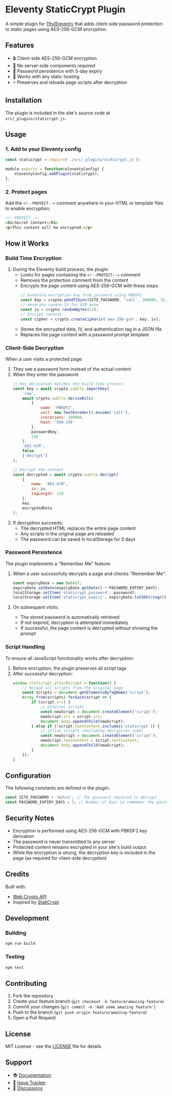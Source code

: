 # Eleventy StaticCrypt Plugin

A simple plugin for [11ty/Eleventy](https://www.11ty.dev/) that adds client-side password protection to static pages using AES-256-GCM encryption.

## Features

- 🔒 Client-side AES-256-GCM encryption
- 💾 No server-side components required
- 🔑 Password persistence with 5-day expiry
- 🚀 Works with any static hosting
- ⚡ Preserves and reloads page scripts after decryption

## Installation

The plugin is included in the site's source code at `src/_plugins/staticrypt.js`.

## Usage

### 1. Add to your Eleventy config

```javascript
const staticrypt = require('./src/_plugins/staticrypt.js');

module.exports = function(eleventyConfig) {
    eleventyConfig.addPlugin(staticrypt);
};
```

### 2. Protect pages

Add the `<!--PROTECT-->` comment anywhere in your HTML or template files to enable encryption:

```html
<!--PROTECT-->
<h1>Secret Content</h1>
<p>This content will be encrypted.</p>
```

## How it Works

### Build Time Encryption

1. During the Eleventy build process, the plugin:
   - Looks for pages containing the `<!--PROTECT-->` comment
   - Removes the protection comment from the content
   - Encrypts the page content using AES-256-GCM with these steps:
     ```javascript
     // Generate encryption key from password using PBKDF2
     const key = crypto.pbkdf2Sync(SITE_PASSWORD, 'salt', 100000, 32, 'sha256');
     // Generate random IV for GCM mode
     const iv = crypto.randomBytes(12);
     // Encrypt content
     const cipher = crypto.createCipheriv('aes-256-gcm', key, iv);
     ```
   - Stores the encrypted data, IV, and authentication tag in a JSON file
   - Replaces the page content with a password prompt template

### Client-Side Decryption

When a user visits a protected page:

1. They see a password form instead of the actual content
2. When they enter the password:
   ```javascript
   // Key derivation matches the build-time process
   const key = await crypto.subtle.importKey(
       'raw',
       await crypto.subtle.deriveBits(
           {
               name: 'PBKDF2',
               salt: new TextEncoder().encode('salt'),
               iterations: 100000,
               hash: 'SHA-256'
           },
           passwordKey,
           256
       ),
       'AES-GCM',
       false,
       ['decrypt']
   );
   
   // Decrypt the content
   const decrypted = await crypto.subtle.decrypt(
       {
           name: 'AES-GCM',
           iv: iv,
           tagLength: 128
       },
       key,
       encryptedData
   );
   ```
3. If decryption succeeds:
   - The decrypted HTML replaces the entire page content
   - Any scripts in the original page are reloaded
   - The password can be saved in localStorage for 5 days

### Password Persistence

The plugin implements a "Remember Me" feature:

1. When a user successfully decrypts a page and checks "Remember Me":
   ```javascript
   const expiryDate = new Date();
   expiryDate.setDate(expiryDate.getDate() + PASSWORD_EXPIRY_DAYS);
   localStorage.setItem('staticrypt_password', password);
   localStorage.setItem('staticrypt_expiry', expiryDate.toISOString());
   ```

2. On subsequent visits:
   - The stored password is automatically retrieved
   - If not expired, decryption is attempted immediately
   - If successful, the page content is decrypted without showing the prompt

### Script Handling

To ensure all JavaScript functionality works after decryption:

1. Before encryption, the plugin preserves all script tags
2. After successful decryption:
   ```javascript
   window.staticrypt_afterDecrypt = function() {
       // Reload all scripts from the original page
       const scripts = document.getElementsByTagName('script');
       Array.from(scripts).forEach(script => {
           if (script.src) {
               // External scripts
               const newScript = document.createElement('script');
               newScript.src = script.src;
               document.body.appendChild(newScript);
           } else if (!script.textContent.includes('staticrypt')) {
               // Inline scripts (excluding decryption code)
               const newScript = document.createElement('script');
               newScript.textContent = script.textContent;
               document.body.appendChild(newScript);
           }
       });
   }
   ```

## Configuration

The following constants are defined in the plugin:

```javascript
const SITE_PASSWORD = 'mihra'; // The password required to decrypt
const PASSWORD_EXPIRY_DAYS = 5; // Number of days to remember the password
```

## Security Notes

- Encryption is performed using AES-256-GCM with PBKDF2 key derivation
- The password is never transmitted to any server
- Protected content remains encrypted in your site's build output
- While the encryption is strong, the decryption key is included in the page (as required for client-side decryption)

## Credits

Built with:
- [Web Crypto API](https://developer.mozilla.org/en-US/docs/Web/API/Web_Crypto_API)
- Inspired by [StatiCrypt](https://github.com/robinmoisson/staticrypt)

## Development

### Building

```bash
npm run build
```

### Testing

```bash
npm test
```

## Contributing

1. Fork the repository
2. Create your feature branch (`git checkout -b feature/amazing-feature`)
3. Commit your changes (`git commit -m 'Add some amazing feature'`)
4. Push to the branch (`git push origin feature/amazing-feature`)
5. Open a Pull Request

## License

MIT License - see the [LICENSE](LICENSE) file for details

## Support

- 📚 [Documentation](https://www.11ty.dev/docs/)
- 🐛 [Issue Tracker](https://github.com/yourusername/eleventy-plugin-staticrypt/issues)
- 💬 [Discussions](https://github.com/yourusername/eleventy-plugin-staticrypt/discussions) 